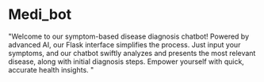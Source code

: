 # Medi_bot
 "Welcome to our symptom-based disease diagnosis chatbot! Powered by advanced AI, our Flask interface simplifies the process. Just input your symptoms, and our chatbot swiftly analyzes and presents the most relevant disease, along with initial diagnosis steps. Empower yourself with quick, accurate health insights. "
